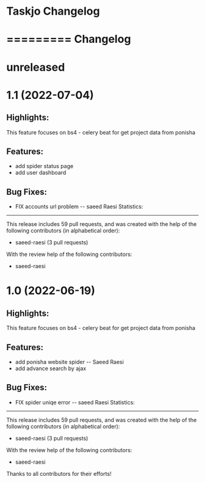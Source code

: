 # Taskjo Changelog

=========
Changelog
=========

unreleased
==========




1.1 (2022-07-04)
===================

Highlights:
-----------

This feature focuses on bs4 - celery beat for get project data from ponisha

Features:
---------
* add spider status page 
* add user dashboard 

Bug Fixes:
----------
* FIX accounts url problem -- saeed Raesi
Statistics:
-----------

This release includes 59 pull requests, and was created with the help of the following contributors (in alphabetical order):

* saeed-raesi (3 pull requests)

With the review help of the following contributors:

* saeed-raesi

1.0 (2022-06-19)
===================

Highlights:
-----------

This feature focuses on bs4 - celery beat for get project data from ponisha

Features:
---------
* add ponisha website spider -- Saeed Raesi
* add advance search by ajax 

Bug Fixes:
----------
* FIX spider uniqe error -- saeed Raesi
Statistics:
-----------

This release includes 59 pull requests, and was created with the help of the following contributors (in alphabetical order):

* saeed-raesi (3 pull requests)

With the review help of the following contributors:

* saeed-raesi


Thanks to all contributors for their efforts!

